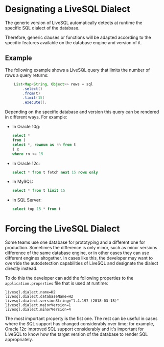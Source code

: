 # Designating a LiveSQL Dialect

The generic version of LiveSQL automatically detects at runtime the specific SQL dialect of the database.

Therefore, generic clauses or functions will be adapted according to the specific features available on the database engine
and version of it.

## Example

The following example shows a LiveSQL query that limits the number of rows a query returns:

```java
    List<Map<String, Object>> rows = sql
        .select()
        .from(t)
        .limit(15)
        .execute();
```

Depending on the specific database and version this query can be rendered in different ways. For example:

- In Oracle 10g:

    ```sql
    select *
    from (
    select *, rownum as rn from t 
    ) x
    where rn <= 15
    ```

- In Oracle 12c:

    ```sql
    select * from t fetch next 15 rows only
    ```

- In MySQL:

    ```sql
    select * from t limit 15
    ```

- In SQL Server:

    ```sql
    select top 15 * from t
    ```

# Forcing the LiveSQL Dialect

Some teams use one database for prototyping and a different one for production. Sometimes the difference is only minor, such as minor versions difference of the same database engine, or in other cases they can use different engines altogether. In cases like this, the developer may want to override the autodetection
capabilities of LiveSQL and designate the dialect directly instead.

To do this the developer can add the following properties to the `application.properties` file that is used at runtime:

```properties
livesql.dialect.name=H2
livesql.dialect.databaseName=H2
livesql.dialect.versionString="1.4.197 (2018-03-18)"
livesql.dialect.majorVersion=1
livesql.dialect.minorVersion=4
```

The most important property is the fist one. The rest can be useful in cases where the SQL support has changed considerably over time; for example, Oracle 12c improved SQL support considerably and it's important for LiveSQL to know how the target version of the database to render SQL appropriately.


